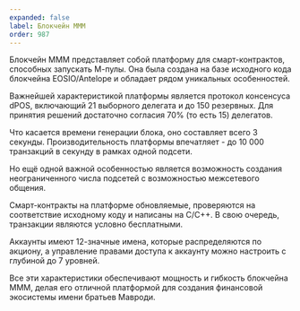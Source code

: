 ```yaml
---
expanded: false
label: Блокчейн MMM
order: 987
---
```

Блокчейн MMM представляет собой платформу для смарт-контрактов, способных запускать М-пулы. Она была создана на базе исходного кода блокчейна EOSIO/Antelope и обладает рядом уникальных особенностей.

Важнейшей характеристикой платформы является протокол консенсуса dPOS, включающий 21 выборного делегата и до 150 резервных. Для принятия решений достаточно согласия 70% (то есть 15) делегатов.

Что касается времени генерации блока, оно составляет всего 3 секунды. Производительность платформы впечатляет - до 10 000 транзакций в секунду в рамках одной подсети.

Но ещё одной важной особенностью является возможность создания неограниченного числа подсетей с возможностью межсетевого общения.

Смарт-контракты на платформе обновляемые, проверяются на соответствие исходному коду и написаны на C/C++. В свою очередь, транзакции являются условно бесплатными.

Аккаунты имеют 12-значные имена, которые распределяются по акциону, а управление правами доступа к аккаунту можно настроить с глубиной до 7 уровней.

Все эти характеристики обеспечивают мощность и гибкость блокчейна MMM, делая его отличной платформой для создания финансовой экосистемы имени братьев Мавроди.
